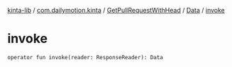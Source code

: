 [kinta-lib](../../../index.md) / [com.dailymotion.kinta](../../index.md) / [GetPullRequestWithHead](../index.md) / [Data](index.md) / [invoke](./invoke.md)

# invoke

`operator fun invoke(reader: ResponseReader): Data`